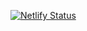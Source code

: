 [![Netlify Status](https://api.netlify.com/api/v1/badges/d14b7e2f-81aa-4535-b215-558e34cea878/deploy-status)](https://app.netlify.com/projects/testeesww/deploys)